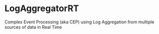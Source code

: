 # LogAggregatorRT
Complex Event Processing (aka CEP) using Log Aggregation from multiple sources of data in Real Time
